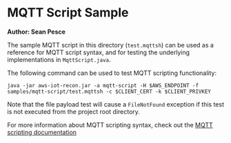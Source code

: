 # MQTT Script Sample  

**Author: Sean Pesce**  

The sample MQTT script in this directory (`test.mqttsh`) can be used as a reference for MQTT script syntax, and for testing the underlying implementations in `MqttScript.java`.  

The following command can be used to test MQTT scripting functionality:

```
java -jar aws-iot-recon.jar -a mqtt-script -H $AWS_ENDPOINT -f samples/mqtt-script/test.mqttsh -c $CLIENT_CERT -k $CLIENT_PRIVKEY
```

Note that the file payload test will cause a `FileNotFound` exception if this test is not executed from the project root directory.  

For more information about MQTT scripting syntax, check out the [MQTT scripting documentation](../../docs/MQTT_Scripting.md)  
